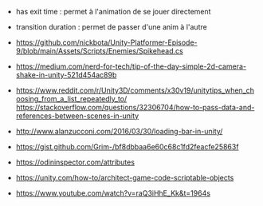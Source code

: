 - has exit time : permet à l'animation de se jouer directement
- transition duration : permet de passer d'une anim à l'autre


- https://github.com/nickbota/Unity-Platformer-Episode-9/blob/main/Assets/Scripts/Enemies/Spikehead.cs
- https://medium.com/nerd-for-tech/tip-of-the-day-simple-2d-camera-shake-in-unity-521d454ac89b
- https://www.reddit.com/r/Unity3D/comments/x30v19/unitytips_when_choosing_from_a_list_repeatedly_to/
https://stackoverflow.com/questions/32306704/how-to-pass-data-and-references-between-scenes-in-unity
- http://www.alanzucconi.com/2016/03/30/loading-bar-in-unity/





- https://gist.github.com/Grim-/bf8dbbaa6e60c68c1fd2feacfe25863f
- https://odininspector.com/attributes
- https://unity.com/how-to/architect-game-code-scriptable-objects
- https://www.youtube.com/watch?v=raQ3iHhE_Kk&t=1964s